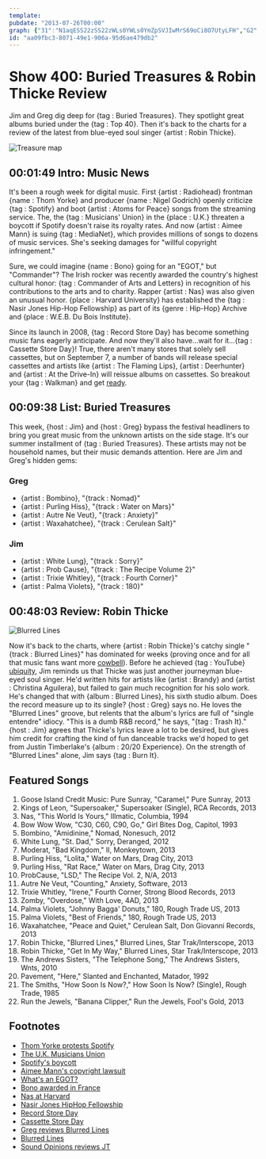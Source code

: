 ```yaml
---
template: 
pubdate: "2013-07-26T00:00"
graph: {"31":"N1aqESS22zSS22zWLs0YWLs0YmZpSVJIwMrS69oCi8O7UtyLFH","G2":"","283":"FKvKznawtpFKvKzNnUMGBQsAMFKvKzFKvKzgMit6BHm1GBQsAMX6cfdgMit6"}
id: "aa09fbc3-8071-49e1-906a-95d6ae479db2"
---
```






# Show 400: Buried Treasures & Robin Thicke Review

Jim and Greg dig deep for {tag : Buried Treasures}. They spotlight great albums buried under the {tag : Top 40}. Then it's back to the charts for a review of the latest from blue-eyed soul singer {artist : Robin Thicke}.

![Treasure map](https://static.soundopinions.org/images/buriedtreasures/mapcoins.jpg)



## 00:01:49 Intro: Music News

It's been a rough week for digital music. First {artist : Radiohead} frontman {name : Thom Yorke} and producer {name : Nigel Godrich} openly criticize {tag : Spotify} and boot {artist : Atoms for Peace} songs from the streaming service. The, the {tag : Musicians' Union} in the {place : U.K.} threaten a boycott if Spotify doesn't raise its royalty rates. And now {artist : Aimee Mann} is suing {tag : MediaNet}, which provides millions of songs to dozens of music services. She's seeking damages for "willful copyright infringement."

Sure, we could imagine {name : Bono} going for an  "EGOT,"  but "Commander"? The Irish rocker was recently awarded the country's highest cultural honor: {tag : Commander of Arts and Letters} in recognition of his contributions to the arts and to charity. Rapper {artist : Nas} was also given an unusual honor. {place : Harvard University} has established the {tag : Nasir Jones Hip-Hop Fellowship} as part of its {genre : Hip-Hop} Archive and {place : W.E.B. Du Bois Institute}.

Since its launch in 2008, {tag : Record Store Day} has become something music fans eagerly anticipate. And now they'll also have...wait for it...{tag : Cassette Store Day}! True, there aren't many stores that solely sell cassettes, but on September 7, a number of bands will release special cassettes and artists like {artist : The Flaming Lips}, {artist : Deerhunter} and {artist : At the Drive-In} will reissue albums on cassettes. So breakout your {tag : Walkman} and get [ready](http://www.ebay.com/sch/Personal-Cassette-Players-/15053/i.html).



## 00:09:38 List: Buried Treasures

This week, {host : Jim} and {host : Greg} bypass the festival headliners to bring you great music from the unknown artists on the side stage. It's our summer installment of {tag : Buried Treasures}. These artists may not be household names, but their music demands attention. Here are Jim and Greg's hidden gems:


### Greg

- {artist : Bombino}, "{track : Nomad}"
- {artist : Purling Hiss}, "{track : Water on Mars}"
- {artist : Autre Ne Veut}, "{track : Anxiety}"
- {artist : Waxahatchee}, "{track : Cerulean Salt}"


### Jim

- {artist : White Lung}, "{track : Sorry}"
- {artist : Prob Cause}, "{track : The Recipe Volume 2}"
- {artist : Trixie Whitley}, "{track : Fourth Corner}"
- {artist : Palma Violets}, "{track : 180}"



## 00:48:03 Review: Robin Thicke

![Blurred Lines](https://static.soundopinions.org/assets/400/2830.jpg)

Now it's back to the charts, where {artist : Robin Thicke}'s catchy single "{track : Blurred Lines}" has dominated for weeks (proving once and for all that music fans want more [cowbell](http://www.youtube.com/watch?v=BjsUf_oIgp0)). Before he achieved {tag : YouTube}  [ubiquity](http://www.nydailynews.com/entertainment/music-arts/robin-thicke-blurred-lines-best-parodies-mash-ups-article-1.1408905), Jim reminds us that Thicke was just another journeyman blue-eyed soul singer. He'd written hits for artists like {artist : Brandy} and {artist : Christina Aguilera}, but failed to gain much recognition for his solo work. He's changed that with {album : Blurred Lines}, his sixth studio album. Does the record measure up to its single? {host : Greg} says no. He loves the "Blurred Lines" groove, but relents that the album's lyrics are full of "single entendre" idiocy. "This is a dumb R&B record," he says, "{tag : Trash It}." {host : Jim} agrees that Thicke's lyrics leave a lot to be desired, but gives him credit for crafting the kind of fun danceable tracks we'd hoped to get from Justin Timberlake's {album : 20/20 Experience}. On the strength of "Blurred Lines" alone, Jim says {tag : Burn It}.



## Featured Songs

1. Goose Island Credit Music: Pure Sunray, "Caramel," Pure Sunray, 2013
2. Kings of Leon, "Supersoaker," Supersoaker (Single), RCA Records, 2013
3. Nas, "This World Is Yours," Illmatic, Columbia, 1994
4. Bow Wow Wow, "C30, C60, C90, Go," Girl Bites Dog, Capitol, 1993
5. Bombino, "Amidinine," Nomad, Nonesuch, 2012
6. White Lung, "St. Dad," Sorry, Deranged, 2012
7. Moderat, "Bad Kingdom," II, Monkeytown, 2013
8. Purling Hiss, "Lolita," Water on Mars, Drag City, 2013
9. Purling Hiss, "Rat Race," Water on Mars, Drag City, 2013
10. ProbCause, "LSD," The Recipe Vol. 2, N/A, 2013
11. Autre Ne Veut, "Counting," Anxiety, Software, 2013
12. Trixie Whitley, "Irene," Fourth Corner, Strong Blood Records, 2013
13. Zomby, "Overdose," With Love, 4AD, 2013
14. Palma Violets, "Johnny Bagga' Donuts," 180, Rough Trade US, 2013
15. Palma Violets, "Best of Friends," 180, Rough Trade US, 2013
16. Waxahatchee, "Peace and Quiet," Cerulean Salt, Don Giovanni Records, 2013
17. Robin Thicke, "Blurred Lines," Blurred Lines, Star Trak/Interscope, 2013
18. Robin Thicke, "Get In My Way," Blurred Lines, Star Trak/Interscope, 2013
19. The Andrews Sisters, "The Telephone Song," The Andrews Sisters, Wnts, 2010
20. Pavement, "Here," Slanted and Enchanted, Matador, 1992
21. The Smiths, "How Soon Is Now?," How Soon Is Now? (Single), Rough Trade, 1985
22. Run the Jewels, "Banana Clipper," Run the Jewels, Fool's Gold, 2013



## Footnotes

- [Thom Yorke protests Spotify](http://variety.com/2013/digital/news/radioheads-thom-yorke-pulls-music-from-spotify-in-protest-1200562760/)
- [The U.K. Musicians Union](http://www.musiciansunion.org.uk/)
- [Spotify's boycott](http://www.guardian.co.uk/technology/2013/jul/20/spotify-radiohead-musicians-union-rights/print)
- [Aimee Mann's copyright lawsuit](http://www.billboard.com/biz/articles/news/legal-and-management/4311604/aimee-mann-files-huge-copyright-lawsuit-over-digital)
- [What's an EGOT?](http://www.cinemablend.com/new/An-Infographic-Guide-To-Actual-EGOT-Winners-20402.html)
- [Bono awarded in France](http://www.billboard.com/articles/news/2049437/bono-awarded-frances-highest-honor-for-artists)
- [Nas at Harvard](http://www.rollingstone.com/music/news/harvard-establishes-a-nas-hip-hop-fellowship-20130716)
- [Nasir Jones HipHop Fellowship](http://news.harvard.edu/gazette/story/newsplus/nasir-jones-hiphop-fellowship-established-by-hiphop-archive-and-du-bois-institute/)
- [Record Store Day](http://www.recordstoreday.com/%e2%80%8e)
- [Cassette Store Day](http://www.nme.com/news/various-artists/71450)
- [Greg reviews Blurred Lines](http://articles.chicagotribune.com/2013-07-29/entertainment/chi-robin-thicke-album-review-20130729_1_robin-thicke-blurred-lines-album-review)
- [Blurred Lines](http://www.youtube.com/watch?v=yyDUC1LUXSU)
- [Sound Opinions reviews JT](https://soundcloud.com/soundopinions/sound-opinions-reviews-the-20)